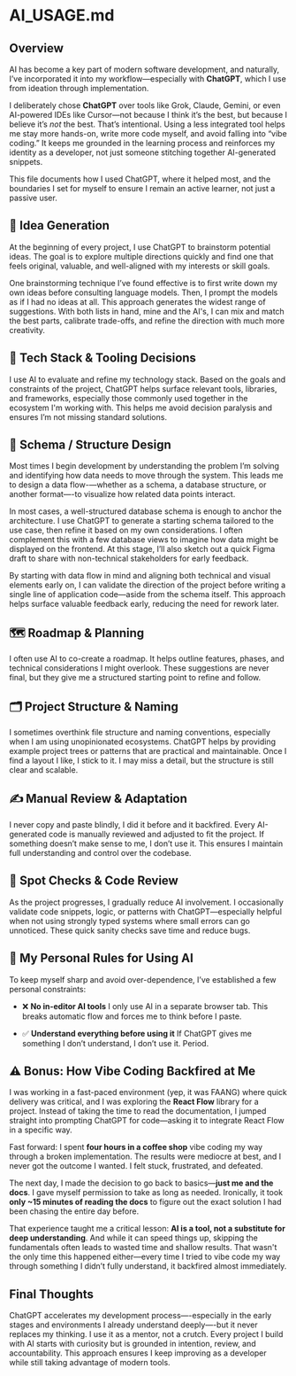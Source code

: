# AI_USAGE.md

## Overview

AI has become a key part of modern software development, and naturally, I’ve incorporated it into my workflow—especially with **ChatGPT**, which I use from ideation through implementation.

I deliberately chose **ChatGPT** over tools like Grok, Claude, Gemini, or even AI-powered IDEs like Cursor—not because I think it’s the best, but because I believe it’s _not_ the best. That’s intentional. Using a less integrated tool helps me stay more hands-on, write more code myself, and avoid falling into “vibe coding.” It keeps me grounded in the learning process and reinforces my identity as a developer, not just someone stitching together AI-generated snippets.

This file documents how I used ChatGPT, where it helped most, and the boundaries I set for myself to ensure I remain an active learner, not just a passive user.

## 🧠 Idea Generation

At the beginning of every project, I use ChatGPT to brainstorm potential ideas. The goal is to explore multiple directions quickly and find one that feels original, valuable, and well-aligned with my interests or skill goals.

One brainstorming technique I’ve found effective is to first write down my own ideas before consulting language models. Then, I prompt the models as if I had no ideas at all. This approach generates the widest range of suggestions. With both lists in hand, mine and the AI's, I can mix and match the best parts, calibrate trade-offs, and refine the direction with much more creativity.

## 🧱 Tech Stack & Tooling Decisions

I use AI to evaluate and refine my technology stack. Based on the goals and constraints of the project, ChatGPT helps surface relevant tools, libraries, and frameworks, especially those commonly used together in the ecosystem I'm working with. This helps me avoid decision paralysis and ensures I’m not missing standard solutions.

## 🧩 Schema / Structure Design

Most times I begin development by understanding the problem I’m solving and identifying how data needs to move through the system. This leads me to design a data flow-—whether as a schema, a database structure, or another format—-to visualize how related data points interact.

In most cases, a well-structured database schema is enough to anchor the architecture. I use ChatGPT to generate a starting schema tailored to the use case, then refine it based on my own considerations. I often complement this with a few database views to imagine how data might be displayed on the frontend. At this stage, I’ll also sketch out a quick Figma draft to share with non-technical stakeholders for early feedback.

By starting with data flow in mind and aligning both technical and visual elements early on, I can validate the direction of the project before writing a single line of application code—aside from the schema itself. This approach helps surface valuable feedback early, reducing the need for rework later.

## 🗺️ Roadmap & Planning

I often use AI to co-create a roadmap. It helps outline features, phases, and technical considerations I might overlook. These suggestions are never final, but they give me a structured starting point to refine and follow.

## 🗂️ Project Structure & Naming

I sometimes overthink file structure and naming conventions, especially when I am using unopinionated ecosystems. ChatGPT helps by providing example project trees or patterns that are practical and maintainable. Once I find a layout I like, I stick to it. I may miss a detail, but the structure is still clear and scalable.

## ✍️ Manual Review & Adaptation

I never copy and paste blindly, I did it before and it backfired. Every AI-generated code is manually reviewed and adjusted to fit the project. If something doesn’t make sense to me, I don’t use it. This ensures I maintain full understanding and control over the codebase.

## 🧪 Spot Checks & Code Review

As the project progresses, I gradually reduce AI involvement. I occasionally validate code snippets, logic, or patterns with ChatGPT—especially helpful when not using strongly typed systems where small errors can go unnoticed. These quick sanity checks save time and reduce bugs.

## 📌 My Personal Rules for Using AI

To keep myself sharp and avoid over-dependence, I’ve established a few personal constraints:

- ❌ **No in-editor AI tools**
  I only use AI in a separate browser tab. This breaks automatic flow and forces me to think before I paste.

- ✅ **Understand everything before using it**
  If ChatGPT gives me something I don’t understand, I don’t use it. Period.

## ⚠️ Bonus: How Vibe Coding Backfired at Me

I was working in a fast-paced environment (yep, it was FAANG) where quick delivery was critical, and I was exploring the **React Flow** library for a project. Instead of taking the time to read the documentation, I jumped straight into prompting ChatGPT for code—asking it to integrate React Flow in a specific way.

Fast forward: I spent **four hours in a coffee shop** vibe coding my way through a broken implementation. The results were mediocre at best, and I never got the outcome I wanted. I felt stuck, frustrated, and defeated.

The next day, I made the decision to go back to basics—**just me and the docs**. I gave myself permission to take as long as needed. Ironically, it took **only ~15 minutes of reading the docs** to figure out the exact solution I had been chasing the entire day before.

That experience taught me a critical lesson: **AI is a tool, not a substitute for deep understanding**. And while it can speed things up, skipping the fundamentals often leads to wasted time and shallow results. That wasn't the only time this happened either—every time I tried to vibe code my way through something I didn’t fully understand, it backfired almost immediately.

## Final Thoughts

ChatGPT accelerates my development process—-especially in the early stages and environments I already understand deeply—-but it never replaces my thinking. I use it as a mentor, not a crutch. Every project I build with AI starts with curiosity but is grounded in intention, review, and accountability. This approach ensures I keep improving as a developer while still taking advantage of modern tools.
